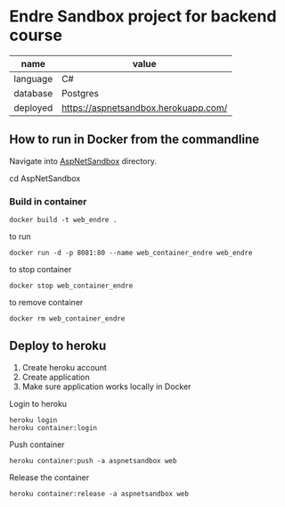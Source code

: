 ﻿# Endre Sandbox project for backend course

name | value
--- | ---
language | C#
database | Postgres
deployed | https://aspnetsandbox.herokuapp.com/

## How to run in Docker from the commandline

Navigate into [AspNetSandbox](AspNetSandbox) directory.

cd AspNetSandbox

### Build in container
```
docker build -t web_endre .
```

to run

```
docker run -d -p 8081:80 --name web_container_endre web_endre
```

to stop container
```
docker stop web_container_endre
```

to remove container
```
docker rm web_container_endre
```

## Deploy to heroku

1. Create heroku account
2. Create application
3. Make sure application works locally in Docker


Login to heroku
```
heroku login
heroku container:login
```

Push container
```
heroku container:push -a aspnetsandbox web
```

Release the container
```
heroku container:release -a aspnetsandbox web
```